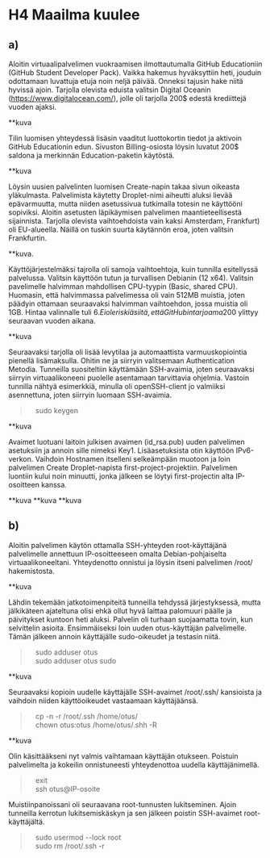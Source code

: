 # H4 Maailma kuulee

## a)

Aloitin virtuaalipalvelimen vuokraamisen ilmottautumalla GitHub Educationiin (GitHub Student Developer Pack). Vaikka hakemus hyväksyttiin heti, jouduin odottamaan luvattuja etuja noin neljä päivää. Onneksi tajusin hake niitä hyvissä ajoin. Tarjolla olevista eduista valitsin Digital Oceanin (https://www.digitalocean.com/), jolle oli tarjolla 200$ edestä krediittejä vuoden ajaksi.

**kuva

Tilin luomisen yhteydessä lisäsin vaaditut luottokortin tiedot ja aktivoin GitHub Educationin edun. Sivuston Billing-osiosta löysin luvatut 200$ saldona ja merkinnän Education-paketin käytöstä.

**kuva

Löysin uusien palvelinten luomisen Create-napin takaa sivun oikeasta yläkulmasta. Palvelimista käytetty Droplet-nimi aiheutti aluksi lievää epävarmuutta, mutta niiden asetussivua tutkimalla totesin ne käyttööni sopiviksi. Aloitin asetusten läpikäymisen palvelimen maantieteellisestä sijainnista. Tarjolla olevista vaihtoehdoista vain kaksi Amsterdam, Frankfurt) oli EU-alueella. Näillä on tuskin suurta käytännön eroa, joten valitsin Frankfurtin.

**kuva.

Käyttöjärjestelmäksi tajrolla oli samoja vaihtoehtoja, kuin tunnilla esitellyssä palvelussa. Valitsin käyttöön tutun ja turvallisen Debianin (12 x64). Valitsin pavelimelle halvimman mahdollisen CPU-tyypin (Basic, shared CPU). Huomasin, että halvimmassa palvelimessa oli vain 512MB muistia, joten päädyin ottamaan seuraavaksi halvimman vaihtoehdon, jossa muistia oli 1GB. Hintaa valinnalle tuli 6$. Ei ole riskiä siitä, että GitHubin tarjoama 200$ ylittyy seuraavan vuoden aikana.

**kuva

Seuraavaksi tarjolla oli lisää levytilaa ja automaattista varmuuskopiointia pienellä lisämaksulla. Ohitin ne ja siirryin valitsemaan Authentication Metodia. Tunneilla suositeltiin käyttämään SSH-avaimia, joten seuraavaksi siirryin virtuaalikoneeni puolelle asentamaan tarvittavia ohjelmia. Vastoin tunnilla nähtyä esimerkkiä, minulla oli openSSH-client jo valmiiksi asennettuna, joten siirryin luomaan SSH-avaimia.

>&emsp;sudo keygen

**kuva

Avaimet luotuani laitoin julkisen avaimen (id_rsa.pub) uuden palvelimen asetuksiin ja annoin sille nimeksi Key1. Lisäasetuksista otin käyttöön IPv6-verkon. Vaihdoin Hostnamen itselleni selkeämpään muotoon ja loin palvelimen Create Droplet-napista first-project-projektiin. Palvelimen luontiin kului noin minuutti, jonka jälkeen se löytyi first-projectin alta IP-osoitteen kanssa.

**kuva
**kuva
**kuva

## b)

Aloitin palvelimen käytön ottamalla SSH-yhteyden root-käyttäjänä palvelimelle annettuun IP-osoitteeseen omalta Debian-pohjaiselta virtuaalikoneeltani. Yhteydenotto onnistui ja löysin itseni palvelimen /root/ hakemistosta.

**kuva

Lähdin tekemään jatkotoimenpiteitä tunneilla tehdyssä järjestyksessä, mutta jälkikäteen ajateltuna olisi ehkä ollut hyvä laittaa palomuuri päälle ja päivitykset kuntoon heti aluksi. Palvelin oli turhaan suojaamatta tovin, kun selvittelin asioita. Ensimmäiseksi loin uuden otus-käyttäjän palvelimelle. Tämän jälkeen annoin käyttäjälle sudo-oikeudet ja testasin niitä.

>&emsp;sudo adduser otus  
>&emsp;sudo adduser otus sudo

**kuva

Seuraavaksi kopioin uudelle käyttäjälle SSH-avaimet /root/.ssh/ kansioista ja vaihdoin niiden käyttöoikeudet vastaamaan käyttäjäänsä.

>&emsp;cp -n -r /root/.ssh /home/otus/  
>&emsp;chown otus:otus /home/otus/.shh -R

**kuva

Olin käsittääkseni nyt valmis vaihtamaan käyttäjän otukseen. Poistuin palvelimelta ja kokeilin onnistuneesti yhteydenottoa uudella käyttäjänimellä.

>&emsp;exit  
>&emsp;ssh otus@IP-osoite

Muistiinpanoissani oli seuraavana root-tunnusten lukitseminen. Ajoin tunneilla kerrotun lukitsemiskäskyn ja sen jälkeen poistin SSH-avaimet root-käyttäjältä.

>&emsp;sudo usermod --lock root  
>&emsp;sudo rm /root/.ssh -r







